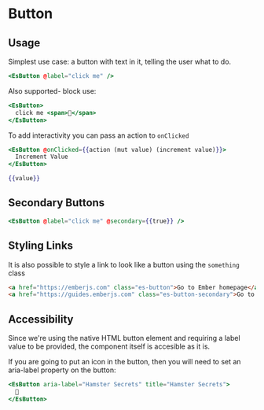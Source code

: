 # Button

## Usage

Simplest use case: a button with text in it, telling the user what to do.

```handlebars
<EsButton @label="click me" />
```

Also supported- block use:

```handlebars
<EsButton>
  click me <span>🐹</span>
</EsButton>
```

To add interactivity you can pass an action to `onClicked`

```handlebars
<EsButton @onClicked={{action (mut value) (increment value)}}>
  Increment Value
</EsButton>

{{value}}
```

## Secondary Buttons

```handlebars
<EsButton @label="click me" @secondary={{true}} />
```

## Styling Links
It is also possible to style a link to look like a button using the `something` class

```html
<a href="https://emberjs.com" class="es-button">Go to Ember homepage</a>
<a href="https://guides.emberjs.com" class="es-button-secondary">Go to the Guides</a>
```

## Accessibility

Since we're using the native HTML button element and requiring a label value to be provided, the component itself is accesible as it is.

If you are going to put an icon in the button, then you will need to set an aria-label property on the button:

```handlebars
<EsButton aria-label="Hamster Secrets" title="Hamster Secrets">
  🐹
</EsButton>
```
